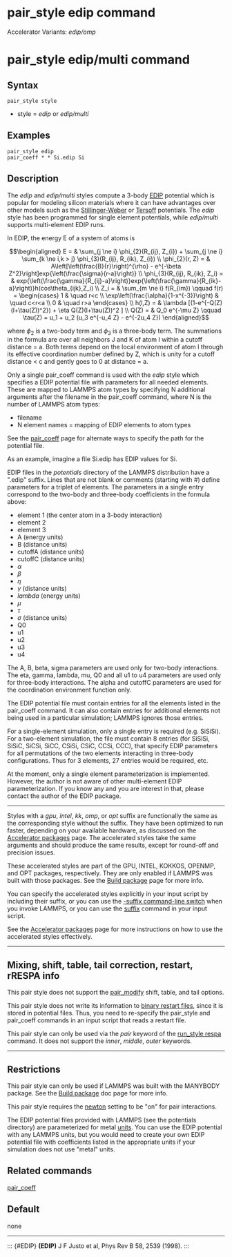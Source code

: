 # pair_style edip command

Accelerator Variants: *edip/omp*

# pair_style edip/multi command

## Syntax

``` LAMMPS
pair_style style
```

-   style = *edip* or *edip/multi*

## Examples

``` LAMMPS
pair_style edip
pair_coeff * * Si.edip Si
```

## Description

The *edip* and *edip/multi* styles compute a 3-body [EDIP](EDIP)
potential which is popular for modeling silicon materials where it can
have advantages over other models such as the
[Stillinger-Weber](pair_sw) or [Tersoff](pair_tersoff) potentials. The
*edip* style has been programmed for single element potentials, while
*edip/multi* supports multi-element EDIP runs.

In EDIP, the energy E of a system of atoms is

$$\begin{aligned}
E  = & \sum_{j \ne i} \phi_{2}(R_{ij}, Z_{i}) + \sum_{j \ne i} \sum_{k \ne i,k > j} \phi_{3}(R_{ij}, R_{ik}, Z_{i}) \\
\phi_{2}(r, Z)  = & A\left[\left(\frac{B}{r}\right)^{\rho} - e^{-\beta Z^2}\right]exp{\left(\frac{\sigma}{r-a}\right)} \\
\phi_{3}(R_{ij}, R_{ik}, Z_i)  = & exp{\left(\frac{\gamma}{R_{ij}-a}\right)}exp{\left(\frac{\gamma}{R_{ik}-a}\right)}h(cos\theta_{ijk},Z_i) \\
Z_i  = & \sum_{m \ne i} f(R_{im}) \qquad
f(r) = \begin{cases}
       1 & \quad r<c \\
       \exp\left(\frac{\alpha}{1-x^{-3}}\right) & \quad c<r<a \\
       0 & \quad r>a
       \end{cases} \\
h(l,Z)  = & \lambda [(1-e^{-Q(Z)(l+\tau(Z))^2}) + \eta Q(Z)(l+\tau(Z))^2 ] \\
Q(Z)  = & Q_0 e^{-\mu Z} \qquad \tau(Z) = u_1 + u_2 (u_3 e^{-u_4 Z} - e^{-2u_4 Z})
\end{aligned}$$

where $\phi_2$ is a two-body term and $\phi_3$ is a three-body term. The
summations in the formula are over all neighbors J and K of atom I
within a cutoff distance = a. Both terms depend on the local environment
of atom I through its effective coordination number defined by Z, which
is unity for a cutoff distance \< c and gently goes to 0 at distance =
a.

Only a single pair_coeff command is used with the *edip* style which
specifies a EDIP potential file with parameters for all needed elements.
These are mapped to LAMMPS atom types by specifying N additional
arguments after the filename in the pair_coeff command, where N is the
number of LAMMPS atom types:

-   filename
-   N element names = mapping of EDIP elements to atom types

See the [pair_coeff](pair_coeff) page for alternate ways to specify the
path for the potential file.

As an example, imagine a file Si.edip has EDIP values for Si.

EDIP files in the *potentials* directory of the LAMMPS distribution have
a \".edip\" suffix. Lines that are not blank or comments (starting with
#) define parameters for a triplet of elements. The parameters in a
single entry correspond to the two-body and three-body coefficients in
the formula above:

-   element 1 (the center atom in a 3-body interaction)
-   element 2
-   element 3
-   A (energy units)
-   B (distance units)
-   cutoffA (distance units)
-   cutoffC (distance units)
-   $\alpha$
-   $\beta$
-   $\eta$
-   $\gamma$ (distance units)
-   $lambda$ (energy units)
-   $\mu$
-   $\tau$
-   $\sigma$ (distance units)
-   Q0
-   u1
-   u2
-   u3
-   u4

The A, B, beta, sigma parameters are used only for two-body
interactions. The eta, gamma, lambda, mu, Q0 and all u1 to u4 parameters
are used only for three-body interactions. The alpha and cutoffC
parameters are used for the coordination environment function only.

The EDIP potential file must contain entries for all the elements listed
in the pair_coeff command. It can also contain entries for additional
elements not being used in a particular simulation; LAMMPS ignores those
entries.

For a single-element simulation, only a single entry is required (e.g.
SiSiSi). For a two-element simulation, the file must contain 8 entries
(for SiSiSi, SiSiC, SiCSi, SiCC, CSiSi, CSiC, CCSi, CCC), that specify
EDIP parameters for all permutations of the two elements interacting in
three-body configurations. Thus for 3 elements, 27 entries would be
required, etc.

At the moment, only a single element parameterization is implemented.
However, the author is not aware of other multi-element EDIP
parameterization. If you know any and you are interest in that, please
contact the author of the EDIP package.

------------------------------------------------------------------------

Styles with a *gpu*, *intel*, *kk*, *omp*, or *opt* suffix are
functionally the same as the corresponding style without the suffix.
They have been optimized to run faster, depending on your available
hardware, as discussed on the [Accelerator packages](Speed_packages)
page. The accelerated styles take the same arguments and should produce
the same results, except for round-off and precision issues.

These accelerated styles are part of the GPU, INTEL, KOKKOS, OPENMP, and
OPT packages, respectively. They are only enabled if LAMMPS was built
with those packages. See the [Build package](Build_package) page for
more info.

You can specify the accelerated styles explicitly in your input script
by including their suffix, or you can use the [-suffix command-line
switch](Run_options) when you invoke LAMMPS, or you can use the
[suffix](suffix) command in your input script.

See the [Accelerator packages](Speed_packages) page for more
instructions on how to use the accelerated styles effectively.

------------------------------------------------------------------------

## Mixing, shift, table, tail correction, restart, rRESPA info

This pair style does not support the [pair_modify](pair_modify) shift,
table, and tail options.

This pair style does not write its information to [binary restart
files](restart), since it is stored in potential files. Thus, you need
to re-specify the pair_style and pair_coeff commands in an input script
that reads a restart file.

This pair style can only be used via the *pair* keyword of the
[run_style respa](run_style) command. It does not support the *inner*,
*middle*, *outer* keywords.

------------------------------------------------------------------------

## Restrictions

This pair style can only be used if LAMMPS was built with the MANYBODY
package. See the [Build package](Build_package) doc page for more info.

This pair style requires the [newton](newton) setting to be \"on\" for
pair interactions.

The EDIP potential files provided with LAMMPS (see the potentials
directory) are parameterized for metal [units](units). You can use the
EDIP potential with any LAMMPS units, but you would need to create your
own EDIP potential file with coefficients listed in the appropriate
units if your simulation does not use \"metal\" units.

## Related commands

[pair_coeff](pair_coeff)

## Default

none

------------------------------------------------------------------------

::: {#EDIP}
**(EDIP)** J F Justo et al, Phys Rev B 58, 2539 (1998).
:::
